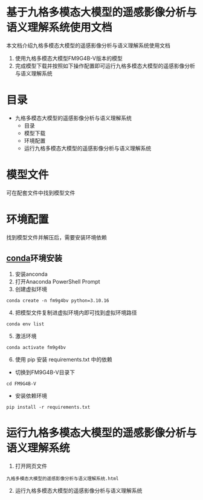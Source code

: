 # 基于九格多模态大模型的遥感影像分析与语义理解系统使用文档
本文档介绍九格多模态大模型的遥感影像分析与语义理解系统使用文档
1. 使用九格多模态大模型FM9G4B-V版本的模型
2. 完成模型下载并按照如下操作配置即可运行九格多模态大模型的遥感影像分析与语义理解系统
# 目录
- 九格多模态大模型的遥感影像分析与语义理解系统
  - 目录
  - 模型下载
  - 环境配置
  - 运行九格多模态大模型的遥感影像分析与语义理解系统
# 模型文件
可在配套文件中找到模型文件
# 环境配置
找到模型文件并解压后，需要安装环境依赖
## [conda](https://anaconda.org/anaconda/conda)环境安装
1. 安装anconda
2. 打开Anaconda PowerShell Prompt 
3. 创建虚拟环境
 ```
conda create -n fm9g4bv python=3.10.16 
```
4. 把模型文件复制进虚拟环境内即可找到虚拟环境路径
```
conda env list
```

5. 激活环境
```
conda activate fm9g4bv 
```
6. 使用 pip 安装 requirements.txt 中的依赖
+ 切换到FM9G4B-V目录下
```
cd FM9G4B-V
```
+ 安装依赖环境
```
pip install -r requirements.txt
```
# 运行九格多模态大模型的遥感影像分析与语义理解系统
  1. 打开网页文件
```
九格多模态大模型的遥感影像分析与语义理解系统.html
```
  2. 运行九格多模态大模型的遥感影像分析与语义理解系统 

